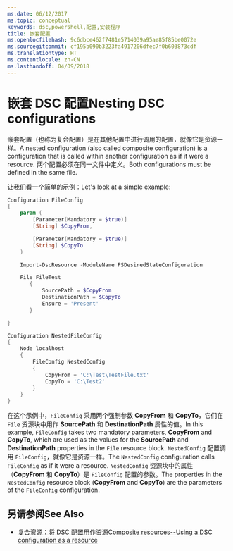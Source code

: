 ```yaml
---
ms.date: 06/12/2017
ms.topic: conceptual
keywords: dsc,powershell,配置,安装程序
title: 嵌套配置
ms.openlocfilehash: 9c6dbce462f7481e5714039a95ae85f85be0072e
ms.sourcegitcommit: cf195b090b3223fa4917206dfec7f0b603873cdf
ms.translationtype: HT
ms.contentlocale: zh-CN
ms.lasthandoff: 04/09/2018
---
```

# <a name="nesting-dsc-configurations"></a><span data-ttu-id="8907f-103">嵌套 DSC 配置</span><span class="sxs-lookup"><span data-stu-id="8907f-103">Nesting DSC configurations</span></span>

<span data-ttu-id="8907f-104">嵌套配置（也称为复合配置）是在其他配置中进行调用的配置，就像它是资源一样。</span><span class="sxs-lookup"><span data-stu-id="8907f-104">A nested configuration (also called composite configuration) is a configuration that is called within another configuration as if it were a resource.</span></span>
<span data-ttu-id="8907f-105">两个配置必须在同一文件中定义。</span><span class="sxs-lookup"><span data-stu-id="8907f-105">Both configurations must be defined in the same file.</span></span>

<span data-ttu-id="8907f-106">让我们看一个简单的示例：</span><span class="sxs-lookup"><span data-stu-id="8907f-106">Let's look at a simple example:</span></span>

```powershell
Configuration FileConfig
{
    param (
        [Parameter(Mandatory = $true)]
        [String] $CopyFrom,

        [Parameter(Mandatory = $true)]
        [String] $CopyTo
    )

    Import-DscResource -ModuleName PSDesiredStateConfiguration

    File FileTest
       {
           SourcePath = $CopyFrom
           DestinationPath = $CopyTo
           Ensure = 'Present'
       }

}

Configuration NestedFileConfig
{
    Node localhost
    {
        FileConfig NestedConfig
        {
            CopyFrom = 'C:\Test\TestFile.txt'
            CopyTo = 'C:\Test2'
        }
    }
}
```

<span data-ttu-id="8907f-107">在这个示例中，`FileConfig` 采用两个强制参数 **CopyFrom** 和 **CopyTo**，它们在 `File` 资源块中用作 **SourcePath** 和 **DestinationPath** 属性的值。</span><span class="sxs-lookup"><span data-stu-id="8907f-107">In this example, `FileConfig` takes two mandatory parameters,  **CopyFrom** and **CopyTo**, which are used as the values for the **SourcePath** and **DestinationPath** properties in the `File` resource block.</span></span>
<span data-ttu-id="8907f-108">`NestedConfig` 配置调用 `FileConfig`，就像它是资源一样。</span><span class="sxs-lookup"><span data-stu-id="8907f-108">The `NestedConfig` configuration calls `FileConfig` as if it were a resource.</span></span>
<span data-ttu-id="8907f-109">`NestedConfig` 资源块中的属性（**CopyFrom** 和 **CopyTo**）是 `FileConfig` 配置的参数。</span><span class="sxs-lookup"><span data-stu-id="8907f-109">The properties in the `NestedConfig` resource block (**CopyFrom** and **CopyTo**) are the parameters of the `FileConfig` configuration.</span></span>

## <a name="see-also"></a><span data-ttu-id="8907f-110">另请参阅</span><span class="sxs-lookup"><span data-stu-id="8907f-110">See Also</span></span>

- [<span data-ttu-id="8907f-111">复合资源：将 DSC 配置用作资源</span><span class="sxs-lookup"><span data-stu-id="8907f-111">Composite resources--Using a DSC configuration as a resource</span></span>](authoringResourceComposite.md)